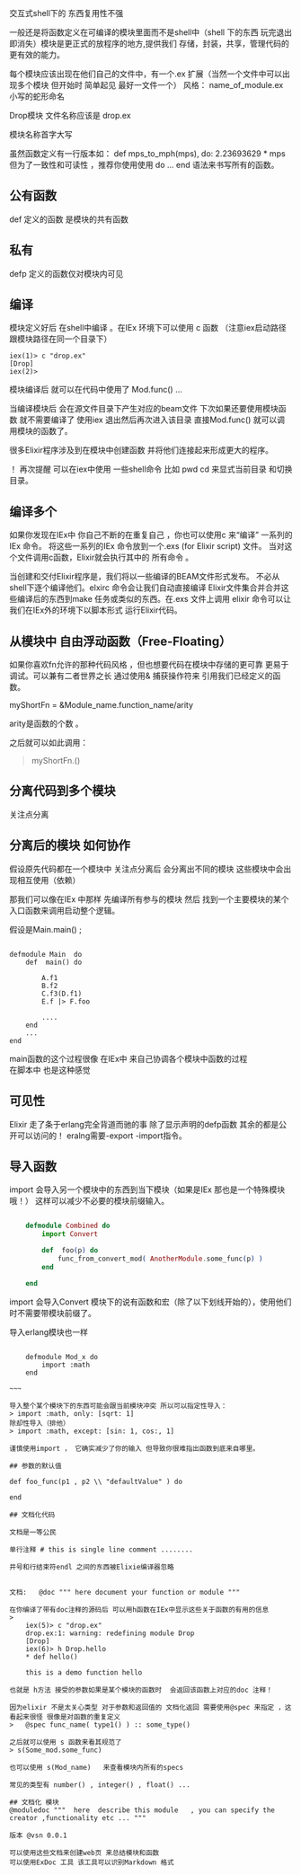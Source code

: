 交互式shell下的 东西复用性不强

一般还是将函数定义在可编译的模块里面而不是shell中（shell  下的东西 玩完退出 即消失）模块是更正式的放程序的地方,提供我们
存储，封装，共享，管理代码的更有效的能力。

每个模块应该出现在他们自己的文件中，有一个.ex 扩展（当然一个文件中可以出现多个模块  但开始时 简单起见 最好一文件一个）
风格： name_of_module.ex
小写的蛇形命名

Drop模块 文件名称应该是 drop.ex

模块名称首字大写

虽然函数定义有一行版本如： def mps_to_mph(mps), do: 2.23693629 * mps
但为了一致性和可读性 ，推荐你使用使用 do ... end 语法来书写所有的函数。

## 公有函数
def  定义的函数 是模块的共有函数

## 私有
defp 定义的函数仅对模块内可见

## 编译

模块定义好后 在shell中编译 。在IEx 环境下可以使用 c 函数 （注意iex启动路径 跟模块路径在同一个目录下）
>
    iex(1)> c "drop.ex"
    [Drop]
    iex(2)>

模块编译后 就可以在代码中使用了 Mod.func() ...

当编译模块后 会在源文件目录下产生对应的beam文件  下次如果还要使用模块函数 就不需要编译了
使用iex 退出然后再次进入该目录 直接Mod.func()  就可以调用模块的函数了。

很多Elixir程序涉及到在模块中创建函数 并将他们连接起来形成更大的程序。

！ 再次提醒 可以在iex中使用 一些shell命令 比如 pwd  cd  来显式当前目录 和切换目录。

## 编译多个
如果你发现在IEx中 你自己不断的在重复自己 ，你也可以使用c 来“编译” 一系列的IEx 命令。 
将这些一系列的IEx 命令放到一个.exs (for Elixir script) 文件。 当对这个文件调用c函数，Elixir就会执行其中的
所有命令 。

当创建和交付Elixir程序是，我们将以一些编译的BEAM文件形式发布。 不必从shell下逐个编译他们。elxirc 命令会让我们自动直接编译
Elixir文件集合并合并这些编译后的东西到make 任务或类似的东西。在.exs 文件上调用 elixir 命令可以让我们在IEx外的环境下以脚本形式
运行Elixir代码。

## 从模块中 自由浮动函数（Free-Floating）

如果你喜欢fn允许的那种代码风格 ，但也想要代码在模块中存储的更可靠 更易于调试。可以兼有二者世界之长 通过使用& 捕获操作符来
引用我们已经定义的函数。

myShortFn = &Module_name.function_name/arity  

arity是函数的个数 。

之后就可以如此调用：
> myShortFn.()

## 分离代码到多个模块

关注点分离 

## 分离后的模块 如何协作

假设原先代码都在一个模块中 
关注点分离后  会分离出不同的模块  这些模块中会出现相互使用（依赖）

那我们可以像在IEx 中那样 先编译所有参与的模块
然后 找到一个主要模块的某个入口函数来调用启动整个逻辑。

假设是Main.main() ;
~~~

defmodule Main  do 
    def  main() do
    
        A.f1
        B.f2
        C.f3(D.f1)
        E.f |> F.foo

        ....    
    end
    ...
end
~~~

main函数的这个过程很像 在IEx中 来自己协调各个模块中函数的过程  
在脚本中 也是这种感觉 

## 可见性
Elixir 走了条于erlang完全背道而驰的事  除了显示声明的defp函数 其余的都是公开可以访问的！ eralng需要-export -import指令。



## 导入函数

import 会导入另一个模块中的东西到当下模块（如果是IEx 那也是一个特殊模块哦！） 这样可以减少不必要的模块前缀输入。

~~~elixir

    defmodule Combined do
        import Convert

        def  foo(p) do
            func_from_convert_mod( AnotherModule.some_func(p) )
        end

    end
~~~

import 会导入Convert 模块下的说有函数和宏（除了以下划线开始的），使用他们时不需要带模块前缀了。

导入erlang模块也一样
~~~~

    defmodule Mod_x do
        import :math
    end

~~~

导入整个某个模块下的东西可能会跟当前模块冲突 所以可以指定性导入：
> import :math, only: [sqrt: 1]    
除却性导入（排他）
> import :math, except: [sin: 1, cos:, 1]

谨慎使用import ， 它确实减少了你的输入 但导致你很难指出函数到底来自哪里。

## 参数的默认值

def foo_func(p1 , p2 \\ "defaultValue" ) do

end

## 文档化代码

文档是一等公民

单行注释 # this is single line comment ........

井号和行结束符endl 之间的东西被Elixie编译器忽略


文档:   @doc """ here document your function or module """

在你编译了带有doc注释的源码后 可以用h函数在IEx中显示这些关于函数的有用的信息
>
    iex(5)> c "drop.ex"                                                                             
    drop.ex:1: warning: redefining module Drop                                                      
    [Drop]                                                                                          
    iex(6)> h Drop.hello                                                                            
    * def hello()                                                                                   
                                                                                                    
    this is a demo function hello 

也就是 h方法 接受的参数如果是某个模块的函数时  会返回该函数上对应的doc 注释！

因为elixir 不是太关心类型 对于参数和返回值的 文档化返回 需要使用@spec 来指定 ，这看起来很怪 很像是对函数的重复定义
>   @spec func_name( type1() ) :: some_type()

之后就可以使用 s 函数来看其规范了
> s(Some_mod.some_func)

也可以使用 s(Mod_name)   来查看模块内所有的specs

常见的类型有 number() , integer() , float() ... 

## 文档化 模块
@moduledoc """  here  describe this module   , you can specify the creator ,functionality etc ... """

版本 @vsn 0.0.1

可以使用这些文档来创建web页 来总结模块和函数
可以使用ExDoc 工具 该工具可以识别Markdown 格式
